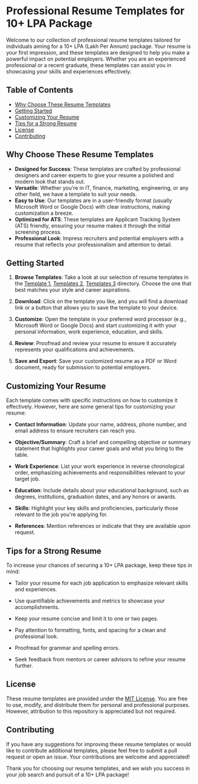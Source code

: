 # Professional Resume Templates for 10+ LPA Package

Welcome to our collection of professional resume templates tailored for individuals aiming for a 10+ LPA (Lakh Per Annum) package. Your resume is your first impression, and these templates are designed to help you make a powerful impact on potential employers. Whether you are an experienced professional or a recent graduate, these templates can assist you in showcasing your skills and experiences effectively.

## Table of Contents
- [Why Choose These Resume Templates](#why-choose-these-resume-templates)
- [Getting Started](#getting-started)
- [Customizing Your Resume](#customizing-your-resume)
- [Tips for a Strong Resume](#tips-for-a-strong-resume)
- [License](#license)
- [Contributing](#contributing)

## Why Choose These Resume Templates

- **Designed for Success**: These templates are crafted by professional designers and career experts to give your resume a polished and modern look that stands out.
- **Versatile**: Whether you're in IT, finance, marketing, engineering, or any other field, we have a template to suit your needs.
- **Easy to Use**: Our templates are in a user-friendly format (usually Microsoft Word or Google Docs) with clear instructions, making customization a breeze.
- **Optimized for ATS**: These templates are Applicant Tracking System (ATS) friendly, ensuring your resume makes it through the initial screening process.
- **Professional Look**: Impress recruiters and potential employers with a resume that reflects your professionalism and attention to detail.

## Getting Started

1. **Browse Templates**: Take a look at our selection of resume templates in the [Template 1](https://docs.google.com/document/d/1RV6MoK_h13ohpaChGXia6bzfshKvCY8q/edit?usp=sharing&ouid=112318301889057418254&rtpof=true&sd=true), [Templates 2](https://drive.google.com/file/d/12EM2pYuZH0k4xRV_Qwa8mt_qh1sYjH3v/view?usp=sharing), [Templates 3](https://drive.google.com/file/d/12EM2pYuZH0k4xRV_Qwa8mt_qh1sYjH3v/view?usp=sharing) directory. Choose the one that best matches your style and career aspirations.

2. **Download**: Click on the template you like, and you will find a download link or a button that allows you to save the template to your device.

3. **Customize**: Open the template in your preferred word processor (e.g., Microsoft Word or Google Docs) and start customizing it with your personal information, work experience, education, and skills.

4. **Review**: Proofread and review your resume to ensure it accurately represents your qualifications and achievements.

5. **Save and Export**: Save your customized resume as a PDF or Word document, ready for submission to potential employers.

## Customizing Your Resume

Each template comes with specific instructions on how to customize it effectively. However, here are some general tips for customizing your resume:

- **Contact Information**: Update your name, address, phone number, and email address to ensure recruiters can reach you.

- **Objective/Summary**: Craft a brief and compelling objective or summary statement that highlights your career goals and what you bring to the table.

- **Work Experience**: List your work experience in reverse chronological order, emphasizing achievements and responsibilities relevant to your target job.

- **Education**: Include details about your educational background, such as degrees, institutions, graduation dates, and any honors or awards.

- **Skills**: Highlight your key skills and proficiencies, particularly those relevant to the job you're applying for.

- **References**: Mention references or indicate that they are available upon request.

## Tips for a Strong Resume

To increase your chances of securing a 10+ LPA package, keep these tips in mind:

- Tailor your resume for each job application to emphasize relevant skills and experiences.

- Use quantifiable achievements and metrics to showcase your accomplishments.

- Keep your resume concise and limit it to one or two pages.

- Pay attention to formatting, fonts, and spacing for a clean and professional look.

- Proofread for grammar and spelling errors.

- Seek feedback from mentors or career advisors to refine your resume further.

## License

These resume templates are provided under the [MIT License](LICENSE.md). You are free to use, modify, and distribute them for personal and professional purposes. However, attribution to this repository is appreciated but not required.

## Contributing

If you have any suggestions for improving these resume templates or would like to contribute additional templates, please feel free to submit a pull request or open an issue. Your contributions are welcome and appreciated!

Thank you for choosing our resume templates, and we wish you success in your job search and pursuit of a 10+ LPA package!
